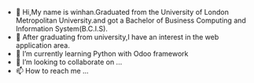 - 👋 Hi,My name is winhan.Graduated from the University of London Metropolitan University.and got a Bachelor of Business Computing and Information System(B.C.I.S).
- 👀 After graduating from university,I have an interest in the web application area.
- 🌱 I’m currently learning Python with Odoo framework
- 💞️ I’m looking to collaborate on ...
- 📫 How to reach me ...

<!---
winhan-nation/winhan-nation is a ✨ special ✨ repository because its `README.md` (this file) appears on your GitHub profile.
You can click the Preview link to take a look at your changes.
--->
